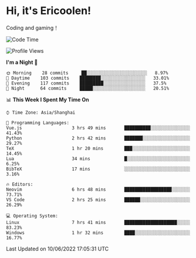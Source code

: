 # Hi, it's Ericoolen!
Coding and gaming！

<!--START_SECTION:waka-->
![Code Time](http://img.shields.io/badge/Code%20Time-316%20hrs%2036%20mins-blue)

![Profile Views](http://img.shields.io/badge/Profile%20Views-12-blue)

**I'm a Night 🦉** 

```text
🌞 Morning    28 commits     ██░░░░░░░░░░░░░░░░░░░░░░░   8.97% 
🌆 Daytime    103 commits    ████████░░░░░░░░░░░░░░░░░   33.01% 
🌃 Evening    117 commits    █████████░░░░░░░░░░░░░░░░   37.5% 
🌙 Night      64 commits     █████░░░░░░░░░░░░░░░░░░░░   20.51%

```


📊 **This Week I Spent My Time On** 

```text
⌚︎ Time Zone: Asia/Shanghai

💬 Programming Languages: 
Vue.js                   3 hrs 49 mins       ██████████░░░░░░░░░░░░░░░   41.43% 
Python                   2 hrs 42 mins       ███████░░░░░░░░░░░░░░░░░░   29.27% 
TeX                      1 hr 20 mins        ███░░░░░░░░░░░░░░░░░░░░░░   14.45% 
Lua                      34 mins             █░░░░░░░░░░░░░░░░░░░░░░░░   6.25% 
BibTeX                   17 mins             ░░░░░░░░░░░░░░░░░░░░░░░░░   3.16%

🔥 Editors: 
Neovim                   6 hrs 48 mins       ██████████████████░░░░░░░   73.71% 
VS Code                  2 hrs 25 mins       ██████░░░░░░░░░░░░░░░░░░░   26.29%

💻 Operating System: 
Linux                    7 hrs 41 mins       ████████████████████░░░░░   83.23% 
Windows                  1 hr 32 mins        ████░░░░░░░░░░░░░░░░░░░░░   16.77%

```


 Last Updated on 10/06/2022 17:05:31 UTC
<!--END_SECTION:waka-->

